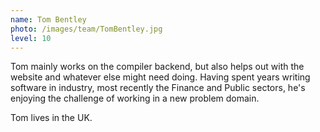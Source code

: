 ```yaml
---
name: Tom Bentley
photo: /images/team/TomBentley.jpg
level: 10
---
```

<!-- level explanation
1: founder and fearless leaders
10: active team with heavy involvement
100: casual contributors
1000: retired

 -->
Tom mainly works on the compiler backend, but also helps out with the website 
and whatever else might need doing. Having spent years writing software
in industry, most recently the Finance and Public sectors, he's enjoying the 
challenge of working in a new problem domain.

Tom lives in the UK.

